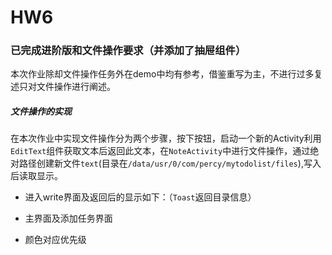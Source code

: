# HW6

### 已完成进阶版和文件操作要求（并添加了抽屉组件）

本次作业除却文件操作任务外在demo中均有参考，借鉴重写为主，不进行过多复述只对文件操作进行阐述。

##### 文件操作的实现

在本次作业中实现文件操作分为两个步骤，按下按钮，启动一个新的Activity利用`EditText`组件获取文本后返回此文本，在`NoteActivity`中进行文件操作，通过绝对路径创建新文件`text`(目录在`/data/usr/0/com/percy/mytodolist/files`),写入后读取显示。

* 进入write界面及返回后的显示如下：（`Toast`返回目录信息）



* 主界面及添加任务界面



* 颜色对应优先级



##### 